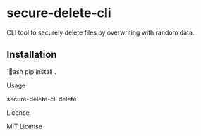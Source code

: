 ﻿# secure-delete-cli

CLI tool to securely delete files by overwriting with random data.

## Installation
`ash
pip install .

Usage

secure-delete-cli delete <file>

License

MIT License

